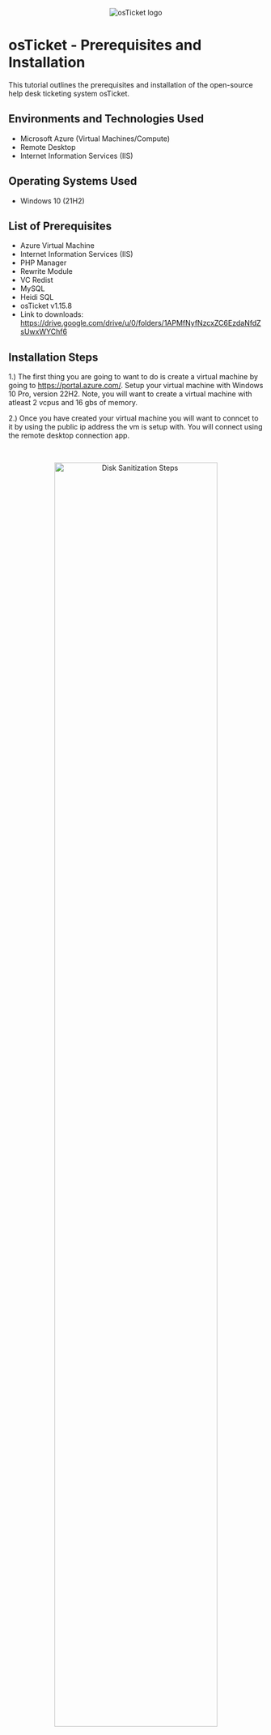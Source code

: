 <p align="center">
<img src="https://i.imgur.com/Clzj7Xs.png" alt="osTicket logo"/>
</p>

<h1>osTicket - Prerequisites and Installation</h1>
This tutorial outlines the prerequisites and installation of the open-source help desk ticketing system osTicket.<br />



<h2>Environments and Technologies Used</h2>

- Microsoft Azure (Virtual Machines/Compute)
- Remote Desktop
- Internet Information Services (IIS)

<h2>Operating Systems Used </h2>

- Windows 10</b> (21H2)

<h2>List of Prerequisites</h2>

- Azure Virtual Machine
- Internet Information Services (IIS)
- PHP Manager
- Rewrite Module
- VC Redist
- MySQL
- Heidi SQL
- osTicket v1.15.8
- Link to downloads: https://drive.google.com/drive/u/0/folders/1APMfNyfNzcxZC6EzdaNfdZsUwxWYChf6


<h2>Installation Steps</h2>


1.) The first thing you are going to want to do is create a virtual machine by going to https://portal.azure.com/. Setup your virtual machine with Windows 10 Pro, version 22H2. Note, you will want to create a virtual machine with atleast 2 vcpus and 16 gbs of memory.

2.) Once you have created your virtual machine you will want to conncet to it by using the public ip address the vm is setup with. You will connect using the remote desktop connection app. 
</p>
<br />

<p align="center">
<img src="https://imgur.com/MAhXK2e.png" height="80%" width="80%" alt="Disk Sanitization Steps"/>
</p>
<p>
<p align="center">
<img src="https://imgur.com/Zf2jw07.png" height="80%" width="80%" alt="Disk Sanitization Steps"/>
</p>
<p>
  
3.) Once you have connected to your virtual machine you will want to go to your control panel. From the control panel open up programs. Select, Turn Windows features on and off.

<p align="center">
<img src="https://imgur.com/fGXMpx4.png" height="80%" width="80%" alt="Disk Sanitization Steps"/>
</p>
<p>
  
<p align="center">
<img src="https://imgur.com/LBGkAw6.png" height="80%" width="80%" alt="Disk Sanitization Steps"/>
</p>
<p>
  
4.) You will want to install / enable IIS in Windows with CGI and Common HTTP Features
  - World Wide Web Services -> Application Development Features -> 
[X] CGI
[X] Common HTTP Features
  
<p align="center">
<img src="https://imgur.com/LQjw9le.png" height="80%" width="80%" alt="Disk Sanitization Steps"/>
</p>
<p>
  
<p align="center">
<img src="https://imgur.com/pbPeHb1.png" height="80%" width="80%" alt="Disk Sanitization Steps"/>
</p>
<p>
  
***NOTE*** Make sure all Common HTTP Features are checked.
 
 To make sure the IIS is installed / enabled go to a browser of your choice and search for 127.0.0.1 
  It should look something like this. 
  
<p align="center">
<img src="https://imgur.com/eICujoq.png" height="80%" width="80%" alt="Disk Sanitization Steps"/>
</p>
<p>
  
  
  
  
5.) Now that the IIS is enabled, From the Installation Files, download and install PHP Manager for IIS (PHPManagerForIIS_V1.5.0.msi)
  Go through the install wizard and complete the install.
  
6.) Next from the Installation Files, download and install the Rewrite Module (rewrite_amd64_en-US.msi)
  
7.) Create a folder in the C drive called PHP.
  
8.) From the Installation Files, download PHP 7.3.8 (php-7.3.88-nts-Win32-VC15-x866.zip) and unzip the contents into C:\PHP
  
  !! ATTENTION !!
If this appears, choose to “Keep” the file:
  
<p align="center">
<img src="https://imgur.com/xZv1Yhw.png" height="80%" width="80%" alt="Disk Sanitization Steps"/>
</p>
<p>
  
<p align="center">
<img src="https://imgur.com/YwBhqo0.png" height="80%" width="80%" alt="Disk Sanitization Steps"/>
</p>
<p>

9.) Once you have downloaded and extracted the zip file into the PHP folder on the C drive, download and install the VC_redist.x86.exe from the installation files. Go through the setup wizard to finish setting up and installing the VC_redist.x86.exe. 
  
10.) Download and install MySQL 5.5.62 (mysql-5.5.62-win32.msi)
  Run the setup wizard:
Typical Setup ->
Launch Configuration Wizard (after install) ->
Standard Configuration ->

  Make the new root password: Password1
  
<p align="center">
<img src="https://imgur.com/KxcUy7C.png" height="80%" width="80%" alt="Disk Sanitization Steps"/>
</p>
<p>
  
  Execute the process on the next page.
  
<p align="center">
<img src="https://imgur.com/i7sn6hT.png" height="80%" width="80%" alt="Disk Sanitization Steps"/>
</p>
<p>
  
11.) Now that we have the files downloaded and installed we will want to search for IIS in the windows search bar. Open IIS as an administrator.
  The program should look like this.
  
<p align="center">
<img src="https://imgur.com/rgdZwmM.png" height="80%" width="80%" alt="Disk Sanitization Steps"/>
</p>
<p>
  
12.) We will now want to register PHP from within IIS.
  Click on PHP Manager
  
<p align="center">
<img src="https://imgur.com/vvTLNBH.png" height="80%" width="80%" alt="Disk Sanitization Steps"/>
</p>
<p>
  
Register new PHP version.
  
<p align="center">
<img src="https://imgur.com/qdbn5zQ.png" height="80%" width="80%" alt="Disk Sanitization Steps"/>
</p>
<p>
  
You will want to provide a path to the php executable file (php-cgi.exe)). 
  Go to C Drive -> PHP -> click on php-cgi file.
  
<p align="center">
<img src="https://imgur.com/oJZ0gp9.png" height="80%" width="80%" alt="Disk Sanitization Steps"/>
</p>
<p>
  
  Restart the IIS server.
  
<p align="center">
<img src="https://imgur.com/CJ3RUbG.png" height="80%" width="80%" alt="Disk Sanitization Steps"/>
</p>
<p>
  
13.) Install osTicket v1.15.8
  -Download osTicket from the Installation Files Folder
  -Extract and copy "upload" folder to c:\inetpub\wwwroot
  -Within c:\inetpub\root, Rename "upload" to "osTicket"
  
  Reload IIS again.
  
14.) On IIS go to sites -> Default -> osTicket
  -On the right, click “Browse *:80”
  
<p align="center">
<img src="https://imgur.com/Yw55d5b.png" height="80%" width="80%" alt="Disk Sanitization Steps"/>
</p>
<p>
  
  Some extensions are not enabled on the osTicket browser.
  
<p align="center">
<img src="https://imgur.com/eJIsGTn.png" height="80%" width="80%" alt="Disk Sanitization Steps"/>
</p>
<p>
  
  To enable the extensions:
  -Go back to IIS, sites -> Default -> osTicket
  -Double click PHP manager
  -Click "Enable or disable an extension"
  
<p align="center">
<img src="https://imgur.com/vvTLNBH.png" height="80%" width="80%" alt="Disk Sanitization Steps"/>
</p>
<p>
  
<p align="center">
<img src="https://imgur.com/uigyKjb.png" height="80%" width="80%" alt="Disk Sanitization Steps"/>
</p>
<p>
  
  We will want to enable three extensions from here.
  
  1.) php_imap.dll
 
  2.) php_intl.dll
  
  3.) php_opcache.dll
  
<p align="center">
<img src="https://imgur.com/cOem7Nb.png" height="80%" width="80%" alt="Disk Sanitization Steps"/>
</p>
<p>
  
  
15.) Once we have those extensions enabled in IIS, we are going to want to rename one of the files in our osTicket folder.
  Go into the file explorer and search for C;\inetpub\wwwroot\osTicket\include\ost-sampleconfig.php
  
  We are going to rename the ost-sampleconfig.php to ost-config.php
  
  Now that we have renamed the files, right click on the file and go to properties.
  From there click security, click on advance, and disable the inheritance.
  We will select Remove all inherited permissions from this object.
  
  Now we will add new permissions.
  
  Click Add
  
<p align="center">
<img src="https://imgur.com/VPZvOdo.png" height="80%" width="80%" alt="Disk Sanitization Steps"/>
</p>
<p>
  
Select a principal
  
<p align="center">
<img src="https://imgur.com/PoGk34d.png" height="80%" width="80%" alt="Disk Sanitization Steps"/>
</p>
<p>
  
  
 Type "Everyone" in the box.
  
<p align="center">
<img src="https://imgur.com/F4H3ppM.png" height="80%" width="80%" alt="Disk Sanitization Steps"/>
</p>
<p>
  
  Make sure Full Control and all the other boxes are checked.
  
<p align="center">
<img src="https://imgur.com/rbbGqwB.png" height="80%" width="80%" alt="Disk Sanitization Steps"/>
</p>
<p>
  
  Click Apply and Ok.
  
<p align="center">
<img src="https://imgur.com/saRO3y5.png" height="80%" width="80%" alt="Disk Sanitization Steps"/>
</p>
<p>
  
  Once that is done we will continue to setup osTicket in the browser. Click Continue on the osTicket browser page.
  Fill out the page as required except the Database Settings at the bottom of the page. We will get to that. 
  
  We will want to download and install HeidiSQL from the Installation Files. 
  
<p align="center">
<img src="https://imgur.com/i7a4gWC.png" height="80%" width="80%" alt="Disk Sanitization Steps"/>
</p>
<p>
  
  When the program is open we will create a new session in it.
  
<p align="center">
<img src="https://imgur.com/g5M1i61.png" height="80%" width="80%" alt="Disk Sanitization Steps"/>
</p>
<p>
  
  We want to make sure the username is root and the password is Password1.
  
<p align="center">
<img src="https://imgur.com/LEAZNOc.png" height="80%" width="80%" alt="Disk Sanitization Steps"/>
</p>
<p>
  
  Once we are connected to the session we will go back to the browser to finish setting everything up. Under the Database Settings in the browser the username will be root and the password will be Password1.
  
  We will now create a new database within HeidiSQL. In Heidi right click on the left side where is says "Unnamed", select "create new", and then select "database". Name the new database osTicket. Once we have the new database setup go back to the osTicket browser and under MySQL Database type in osTicket.
  
<p align="center">
<img src="https://imgur.com/0rG1AJm.png" height="80%" width="80%" alt="Disk Sanitization Steps"/>
</p>
<p>
  
  The last step is to do some clean up. We will want to delete the setup folder in our system. 
  -Delete: C:\inetpub\wwwroot\osTicket\setup
  Only delete the setup folder and nothing else.
  
  We then will want to set the permissions back to "Read" only in the ost-config.php file.
  
<p align="center">
<img src="https://imgur.com/wFr0pkK.png" height="80%" width="80%" alt="Disk Sanitization Steps"/>
</p>
<p>
  
<p align="center">
<img src="https://imgur.com/jsJOPyn.png" height="80%" width="80%" alt="Disk Sanitization Steps"/>
</p>
<p>
  
  The last step after that is to login to osTicket on the browser.
  
<p align="center">
<img src="https://imgur.com/uHVdDsx.png" height="80%" width="80%" alt="Disk Sanitization Steps"/>
</p>
<p>
  
  Congrats! You have now successfully installed and setup osTicket!


